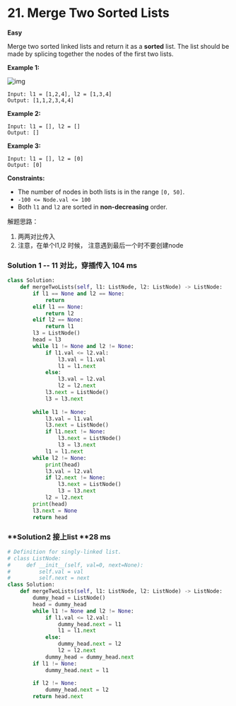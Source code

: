 # 21. Merge Two Sorted Lists
**Easy**

Merge two sorted linked lists and return it as a **sorted** list. The list should be made by splicing together the nodes of the first two lists.

 

**Example 1:**

![img](https://assets.leetcode.com/uploads/2020/10/03/merge_ex1.jpg)

```
Input: l1 = [1,2,4], l2 = [1,3,4]
Output: [1,1,2,3,4,4]
```

**Example 2:**

```
Input: l1 = [], l2 = []
Output: []
```

**Example 3:**

```
Input: l1 = [], l2 = [0]
Output: [0]
```

 

**Constraints:**

- The number of nodes in both lists is in the range `[0, 50]`.
- `-100 <= Node.val <= 100`
- Both `l1` and `l2` are sorted in **non-decreasing** order.





解题思路：

1. 两两对比传入
2. 注意，在单个l1,l2 时候， 注意遇到最后一个时不要创建node



### Solution 1        --  11 对比，穿插传入								104 ms

```python
class Solution:
    def mergeTwoLists(self, l1: ListNode, l2: ListNode) -> ListNode:
        if l1 == None and l2 == None:
            return
        elif l1 == None:
            return l2
        elif l2 == None:
            return l1
        l3 = ListNode()
        head = l3
        while l1 != None and l2 != None:
            if l1.val <= l2.val:
                l3.val = l1.val
                l1 = l1.next
            else:
                l3.val = l2.val
                l2 = l2.next
            l3.next = ListNode()
            l3 = l3.next
        
        while l1 != None:
            l3.val = l1.val
            l3.next = ListNode()
            if l1.next != None:
                l3.next = ListNode()
                l3 = l3.next
            l1 = l1.next
        while l2 != None:
            print(head)
            l3.val = l2.val
            if l2.next != None:
                l3.next = ListNode()
                l3 = l3.next
            l2 = l2.next
        print(head)
        l3.next = None
        return head
```





### **Solution2             接上list										**28 ms



```python
# Definition for singly-linked list.
# class ListNode:
#     def __init__(self, val=0, next=None):
#         self.val = val
#         self.next = next
class Solution:
    def mergeTwoLists(self, l1: ListNode, l2: ListNode) -> ListNode:
        dummy_head = ListNode()
        head = dummy_head
        while l1 != None and l2 != None:
            if l1.val <= l2.val:
                dummy_head.next = l1
                l1 = l1.next
            else:
                dummy_head.next = l2
                l2 = l2.next
            dummy_head = dummy_head.next
        if l1 != None:
            dummy_head.next = l1
            
        if l2 != None:
            dummy_head.next = l2
        return head.next
```

